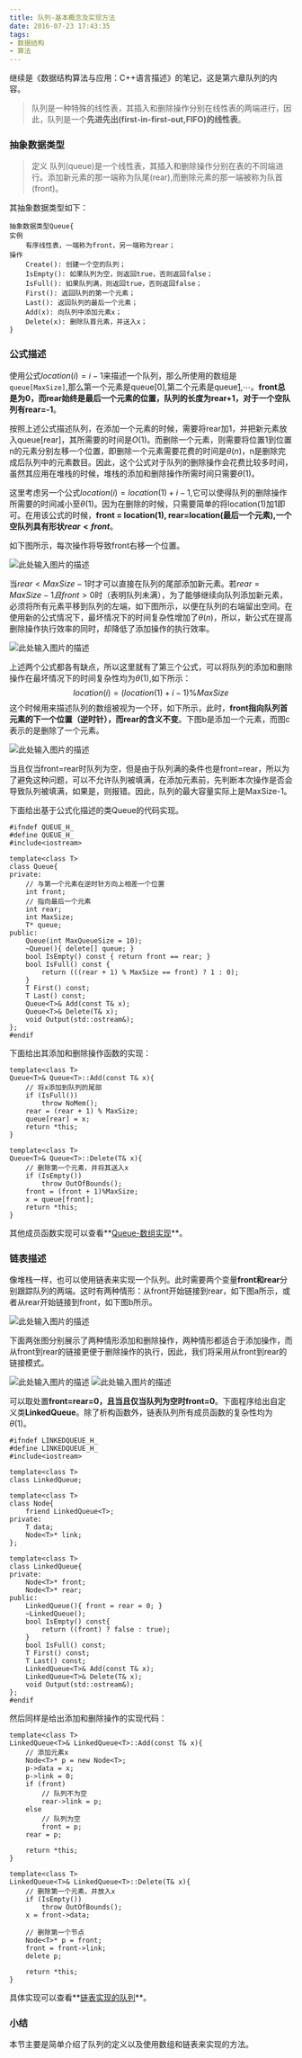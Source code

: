 ```yaml
---
title: 队列-基本概念及实现方法
date: 2016-07-23 17:43:35
tags:
- 数据结构
- 算法
---
```

继续是《数据结构算法与应用：C++语言描述》的笔记，这是第六章队列的内容。

> 队列是一种特殊的线性表，其插入和删除操作分别在线性表的两端进行，因此，队列是一个**先进先出(first-in-first-out,FIFO)的线性表**。

### 抽象数据类型
> 定义  队列(queue)是一个线性表，其插入和删除操作分别在表的不同端进行。添加新元素的那一端称为队尾(rear),而删除元素的那一端被称为队首(front)。

其抽象数据类型如下：
```
抽象数据类型Queue{
实例
    有序线性表，一端称为front，另一端称为rear；
操作
    Create(): 创建一个空的队列；
    IsEmpty(): 如果队列为空，则返回true，否则返回false；
    IsFull(): 如果队列满，则返回true，否则返回false；
    First(): 返回队列的第一个元素；
    Last(): 返回队列的最后一个元素；
    Add(x): 向队列中添加元素x；
    Delete(x): 删除队首元素，并送入x；
}
```

### 公式描述
  使用公式$location(i)=i-1$来描述一个队列，那么所使用的数组是`queue[MaxSize]`,那么第一个元素是queue[0],第二个元素是queue[1],$\cdots$。**front总是为0，而rear始终是最后一个元素的位置，队列的长度为rear+1，对于一个空队列有rear=-1**。
  
  按照上述公式描述队列，在添加一个元素的时候，需要将rear加1，并把新元素放入queue[rear]，其所需要的时间是$O(1)$。而删除一个元素，则需要将位置1到位置n的元素分别左移一个位置，即删除一个元素需要花费的时间是$\theta(n)$，n是删除完成后队列中的元素数目。因此，这个公式对于队列的删除操作会花费比较多时间，虽然其应用在堆栈的时候，堆栈的添加和删除操作所需时间只需要$\theta(1)$。
  
  这里考虑另一个公式$location(i)=location(1)+i-1$,它可以使得队列的删除操作所需要的时间减小至$\theta(1)$。因为在删除的时候，只需要简单的将location(1)加1即可。在用该公式的时候，**front = location(1), rear=location(最后一个元素),一个空队列具有形状$rear \lt front$**。
  
  如下图所示，每次操作将导致front右移一个位置。
  
  ![此处输入图片的描述][1]
  
  当$rear \lt MaxSize-1$时才可以直接在队列的尾部添加新元素。若$rear = MaxSize-1且front \gt 0$时（表明队列未满），为了能够继续向队列添加新元素，必须将所有元素平移到队列的左端，如下图所示，以便在队列的右端留出空间。在使用新的公式情况下，最坏情况下的时间复杂性增加了$\theta(n)$，所以，新公式在提高删除操作执行效率的同时，却降低了添加操作的执行效率。
  
  ![此处输入图片的描述][2]
  
  上述两个公式都各有缺点，所以这里就有了第三个公式，可以将队列的添加和删除操作在最坏情况下的时间复杂性均为$\theta(1)$,如下所示：
$$
location(i) = (location(1)+i-1)\% MaxSize
$$
这个时候用来描述队列的数组被视为一个环，如下所示，此时，**front指向队列首元素的下一个位置（逆时针），而rear的含义不变**。下图b是添加一个元素，而图c表示的是删除了一个元素。

![此处输入图片的描述][3]

当且仅当front=rear时队列为空，但是由于队列满的条件也是front=rear，所以为了避免这种问题，可以不允许队列被填满，在添加元素前，先判断本次操作是否会导致队列被填满，如果是，则报错。因此，队列的最大容量实际上是MaxSize-1。

下面给出基于公式化描述的类Queue的代码实现。
```
#ifndef QUEUE_H_
#define QUEUE_H_
#include<iostream>

template<class T>
class Queue{
private:
    // 与第一个元素在逆时针方向上相差一个位置
    int front;
    // 指向最后一个元素
    int rear;
    int MaxSize;
    T* queue;
public:
    Queue(int MaxQueueSize = 10);
    ~Queue(){ delete[] queue; }
    bool IsEmpty() const { return front == rear; }
    bool IsFull() const {
        return (((rear + 1) % MaxSize == front) ? 1 : 0);
    }
    T First() const;
    T Last() const;
    Queue<T>& Add(const T& x);
    Queue<T>& Delete(T& x);
    void Output(std::ostream&);
};
#endif
```
下面给出其添加和删除操作函数的实现：
```
template<class T>
Queue<T>& Queue<T>::Add(const T& x){
    // 将x添加到队列的尾部
    if (IsFull())
        throw NoMem();
    rear = (rear + 1) % MaxSize;
    queue[rear] = x;
    return *this;
}

template<class T>
Queue<T>& Queue<T>::Delete(T& x){
    // 删除第一个元素，并将其送入x
    if (IsEmpty())
        throw OutOfBounds();
    front = (front + 1)%MaxSize;
    x = queue[front];
    return *this;
}
```

其他成员函数实现可以查看**[Queue-数组实现][4]**。

### 链表描述
  像堆栈一样，也可以使用链表来实现一个队列。此时需要两个变量**front和rear**分别跟踪队列的两端。这时有两种情形：从front开始链接到rear，如下图a所示，或者从rear开始链接到front，如下图b所示。
  
  ![此处输入图片的描述][5]
  
  下面两张图分别展示了两种情形添加和删除操作，两种情形都适合于添加操作，而从front到rear的链接更便于删除操作的执行，因此，我们将采用从front到rear的链接模式。
  
  ![此处输入图片的描述][6] ![此处输入图片的描述][7]
  
  可以取处置**front=rear=0，且当且仅当队列为空时front=0**。下面程序给出自定义类**LinkedQueue**。除了析构函数外，链表队列所有成员函数的复杂性均为$\theta(1)$。
```
#ifndef LINKEDQUEUE_H_
#define LINKEDQUEUE_H_
#include<iostream>

template<class T>
class LinkedQueue;

template<class T>
class Node{
    friend LinkedQueue<T>;
private:
    T data;
    Node<T>* link;
};

template<class T>
class LinkedQueue{
private:
    Node<T>* front;
    Node<T>* rear;
public:
    LinkedQueue(){ front = rear = 0; }
    ~LinkedQueue();
    bool IsEmpty() const{
        return ((front) ? false : true);
    }
    bool IsFull() const;
    T First() const;
    T Last() const;
    LinkedQueue<T>& Add(const T& x);
    LinkedQueue<T>& Delete(T& x);
    void Output(std::ostream&);
};
#endif
```
然后同样是给出添加和删除操作的实现代码：
```
template<class T>
LinkedQueue<T>& LinkedQueue<T>::Add(const T& x){
    // 添加元素x
    Node<T>* p = new Node<T>;
    p->data = x;
    p->link = 0;
    if (front)
        // 队列不为空
        rear->link = p;
    else
        // 队列为空
        front = p;
    rear = p;

    return *this;
}

template<class T>
LinkedQueue<T>& LinkedQueue<T>::Delete(T& x){
    // 删除第一个元素，并放入x
    if (IsEmpty())
        throw OutOfBounds();
    x = front->data;

    // 删除第一个节点
    Node<T>* p = front;
    front = front->link;
    delete p;

    return *this;
}
```
具体实现可以查看**[链表实现的队列][8]**。

### 小结
  本节主要是简单介绍了队列的定义以及使用数组和链表来实现的方法。

  [1]: http://7xrluf.com1.z0.glb.clouddn.com/%E9%98%9F%E5%88%971.png
  [2]: http://7xrluf.com1.z0.glb.clouddn.com/%E9%98%9F%E5%88%972.png
  [3]: http://7xrluf.com1.z0.glb.clouddn.com/%E9%98%9F%E5%88%973.png
  [4]: https://github.com/ccc013/DataStructe-Algorithms_Study/blob/master/Queue/Queue.h
  [5]: http://7xrluf.com1.z0.glb.clouddn.com/%E9%98%9F%E5%88%974.png
  [6]: http://7xrluf.com1.z0.glb.clouddn.com/%E9%98%9F%E5%88%975.png
  [7]: http://7xrluf.com1.z0.glb.clouddn.com/%E9%98%9F%E5%88%976.png
  [8]: https://github.com/ccc013/DataStructe-Algorithms_Study/blob/master/Queue/LinkedQueue.h
